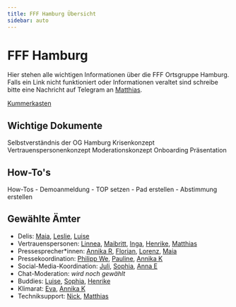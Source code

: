 ```yaml
---
title: FFF Hamburg Übersicht
sidebar: auto
---
```


# FFF Hamburg

Hier stehen alle wichtigen Informationen über die FFF Ortsgruppe Hamburg.
Falls ein Link nicht funktioniert oder Informationen veraltet sind schreibe bitte eine Nachricht auf Telegram an [Matthias](https://t.me/MatthiasMi).

[Kummerkasten](https://awareness.fff-hamburg.de/kummerkasten)


## Wichtige Dokumente
Selbstverständnis der OG Hamburg
Krisenkonzept
Vertrauenspersonenkonzept
Moderationskonzept
Onboarding Präsentation


## How-To's
How-Tos
    - Demoanmeldung
    - TOP setzen
    - Pad erstellen
    - Abstimmung erstellen


## Gewählte Ämter

* Delis: [Maia](https://t.me/maiafffhh), [Leslie](https://t.me/lesliekng), [Luise](https://t.me/luisewo)
* Vertrauenspersonen: [Linnea](https://t.me/Linnea_HH), [Maibritt](https://t.me/MaibrittHamburg), [Inga](https://t.me/ingamlhms), [Henrike](https://t.me/Henrike_T), [Matthias](https://t.me/MatthiasMi)
* Pressesprecher*innen: [Annika R](https://t.me/annika1209), [Florian](https://t.me/fkoenig), [Lorenz](https://t.me/LorenzPatzner), [Maia](https://t.me/maiafffhh)
* Pressekoordination: [Philipp We](https://t.me/philippniclas), [Pauline](https://t.me/PaulineWackermann), [Annika K](https://t.me/annikakruse)
* Social-Media-Koordination: [Juli](https://t.me/julifee06), [Sophia](https://t.me/sophiamariescr), [Anna E](https://t.me/anna_ehrenberg)
* Chat-Moderation: _wird noch gewählt_
* Buddies: [Luise](https://t.me/luisewo), [Sophia](https://t.me/sophiamariescr), [Henrike](https://t.me/Henrike_T)
* Klimarat: [Eva](https://t.me/evajuliemars), [Annika K](https://t.me/annikakruse)
* Techniksupport: [Nick](https://t.me/nickschroeder), [Matthias](https://t.me/MatthiasMi)
